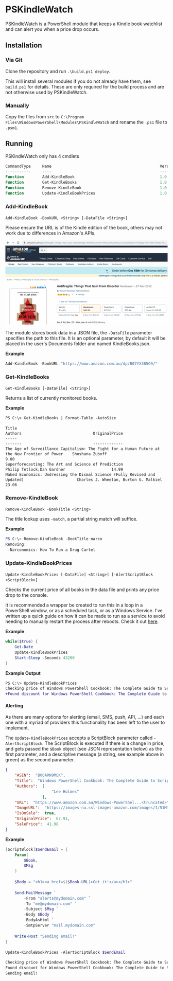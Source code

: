 # PSKindleWatch

PSKindleWatch is a PowerShell module that keeps a Kindle book watchlist and can alert you when a price drop occurs. 

## Installation

### Via Git

Clone the repository and run `.\build.ps1 deploy`. 

This will install several modules if you do not already have them, see `build.ps1` for details. These are only required for the build process and are not otherwise used by PSKindleWatch.

### Manually

Copy the files from `src` to `C:\Program Files\WindowsPowerShell\Modules\PSKindleWatch` and rename the `.ps1` file to `.psm1`. 

## Running

PSKindleWatch only has 4 cmdlets

```powershell
CommandType     Name                                               Version    Source
-----------     ----                                               -------    ------
Function        Add-KindleBook                                     1.0        PSKindleWatch
Function        Get-KindleBooks                                    1.0        PSKindleWatch
Function        Remove-KindleBook                                  1.0        PSKindleWatch
Function        Update-KindleBookPrices                            1.0        PSKindleWatch
```

### Add-KindleBook

`Add-KindleBook -BookURL <String> [-DataFile <String>]`

Please ensure the URL is of the Kindle edition of the book, others may not work due to differences in Amazon's APIs. 

![Kindle edition](/docs/kindle_edition.gif)

The module stores book data in a JSON file, the `-DataFile` parameter specifies the path to this file. It is an optional parameter, by default it will be placed in the user's Documents folder and named KindleBooks.json. 

**Example**

```powershell
Add-KindleBook -BookURL "https://www.amazon.com.au/dp/B07YX3B5G9/"
```


### Get-KindleBooks

`Get-KindleBooks [-DataFile] <String>]`

Returns a list of currently monitored books.

**Example**

```
PS C:\> Get-KindleBooks | Format-Table -AutoSize

Title                                                                                            Authors                               OriginalPrice
-----                                                                                            -------                               -------------
The Age of Surveillance Capitalism: The Fight for a Human Future at the New Frontier of Power    Shoshana Zuboff                                9.80
Superforecasting: The Art and Science of Prediction                                              Philip Tetlock,Dan Gardner                    14.99
Naked Economics: Undressing the Dismal Science (Fully Revised and Updated)                       Charles J. Wheelan, Burton G. Malkiel         23.06
```


### Remove-KindleBook

`Remove-KindleBook -BookTitle <String>`

The title lookup uses `-match`, a partial string match will suffice. 

**Example**

```powershell
PS C:\> Remove-KindleBook -BookTitle narco
Removing:
 -Narconomics: How To Run a Drug Cartel
 ```

### Update-KindleBookPrices

`Update-KindleBookPrices [-DataFile] <String>] [-AlertScriptBlock <ScriptBlock>]`

Checks the current price of all books in the data file and prints any price drop to the console. 

It is recommended a wrapper be created to run this in a loop in a PowerShell window, or as a scheduled task, or as a Windows Service. I've written up a quick guide on how it can be made to run as a service to avoid needing to manually restart the process after reboots. Check it out [here](https://xkln.net/blog/running-a-powershell-script-as-a-service/). 

**Example**

```powershell
while($true) {
    Get-Date
    Update-KindleBookPrices
    Start-Sleep -Seconds 43200
}
```

**Example Output**

```diff
PS C:\> Update-KindleBookPrices
Checking price of Windows PowerShell Cookbook: The Complete Guide to Scripting Microsoft's Command Shell
+Found discount for Windows PowerShell Cookbook: The Complete Guide to Scripting Microsoft's Command Shell, new price is $41.98 (original: $67.91)
```

#### Alerting

As there are many options for alerting (email, SMS, push, API, ...) and each one with a myriad of providers this functionality has been left to the user to implement.

The `Update-KindleBookPrices` accepts a ScriptBlock parameter called `-AlertScriptBlock`. The ScriptBlock is executed if there is a change in price, and gets passed the `$Book` object (see JSON representation below) as the first parameter, and a descriptive message (a string, see example above in green) as the second parameter. 


```json
{
    "ASIN":  "B00ARN9MEK",
    "Title":  "Windows PowerShell Cookbook: The Complete Guide to Scripting Microsoft's Command Shell",
    "Authors":  [
                    "Lee Holmes"
                ],
    "URL":  "https://www.amazon.com.au/Windows-PowerShel...<truncated>",
    "ImageURL":  "https://images-na.ssl-images-amazon.com/images/I/51MtlVpXnvL.jpg",
    "IsOnSale":  true,
    "OriginalPrice":  67.91,
    "SalePrice":  41.98
}
```

**Example**

```powershell
[ScriptBlock]$SendEmail = { 
    Param(
        $Book,
        $Msg
    )

    $Body = "<h1><a href=$($Book.URL)>Get it!</a></h1>"

    Send-MailMessage `
        -From "alerts@mydomain.com" `
        -To "me@mydomain.com" `
        -Subject $Msg `
        -Body $Body `
        -BodyAsHtml `
        -SmtpServer "mail.mydomain.com"

    Write-Host "Sending email!"
}

Update-KindleBookPrices -AlertScriptBlock $SendEmail
```

```diff
Checking price of Windows PowerShell Cookbook: The Complete Guide to Scripting Microsoft's Command Shell
Found discount for Windows PowerShell Cookbook: The Complete Guide to Scripting Microsoft's Command Shell, new price is $41.98 (original: $61.99)
Sending email!
```
